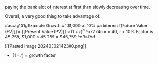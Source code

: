 paying the bank alot of interest at first then slowly decreasing over time.

Overall, a very good thing to take advantage of.

#acctg151gExample 
Growth of $1,000 at 10% pa interest
[[Future Value (FV)]] = [[Present Value (PV)]] $\times$ $(1 + r)^n$ ^b7774c
n = 40, r = 10%
Factor is 45.259,
$1,000 $\times$ 45.259 = $45,259 ^d3a7bd

![[Pasted image 20240302142300.png]]
- $(1 + r)$ = growth factor